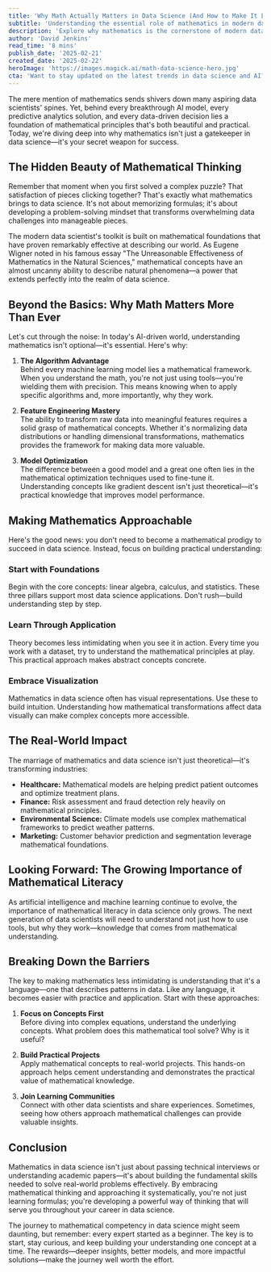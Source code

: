 ```yaml
---
title: 'Why Math Actually Matters in Data Science (And How to Make It Less Scary!)'
subtitle: 'Understanding the essential role of mathematics in modern data science and AI'
description: 'Explore why mathematics is the cornerstone of modern data science and how to approach it effectively. This article breaks down the essential role of mathematical thinking in AI and machine learning, offering practical approaches to building mathematical competency for aspiring data scientists.'
author: 'David Jenkins'
read_time: '8 mins'
publish_date: '2025-02-21'
created_date: '2025-02-22'
heroImage: 'https://images.magick.ai/math-data-science-hero.jpg'
cta: 'Want to stay updated on the latest trends in data science and AI? Follow us on LinkedIn for more insights, tutorials, and expert perspectives on making mathematics work for you in data science.'
---
```


The mere mention of mathematics sends shivers down many aspiring data scientists' spines. Yet, behind every breakthrough AI model, every predictive analytics solution, and every data-driven decision lies a foundation of mathematical principles that's both beautiful and practical. Today, we're diving deep into why mathematics isn't just a gatekeeper in data science—it's your secret weapon for success.

## The Hidden Beauty of Mathematical Thinking

Remember that moment when you first solved a complex puzzle? That satisfaction of pieces clicking together? That's exactly what mathematics brings to data science. It's not about memorizing formulas; it's about developing a problem-solving mindset that transforms overwhelming data challenges into manageable pieces.

The modern data scientist's toolkit is built on mathematical foundations that have proven remarkably effective at describing our world. As Eugene Wigner noted in his famous essay "The Unreasonable Effectiveness of Mathematics in the Natural Sciences," mathematical concepts have an almost uncanny ability to describe natural phenomena—a power that extends perfectly into the realm of data science.

## Beyond the Basics: Why Math Matters More Than Ever

Let's cut through the noise: In today's AI-driven world, understanding mathematics isn't optional—it's essential. Here's why:

1. **The Algorithm Advantage**  
   Behind every machine learning model lies a mathematical framework. When you understand the math, you're not just using tools—you're wielding them with precision. This means knowing when to apply specific algorithms and, more importantly, why they work.

2. **Feature Engineering Mastery**  
   The ability to transform raw data into meaningful features requires a solid grasp of mathematical concepts. Whether it's normalizing data distributions or handling dimensional transformations, mathematics provides the framework for making data more valuable.

3. **Model Optimization**  
   The difference between a good model and a great one often lies in the mathematical optimization techniques used to fine-tune it. Understanding concepts like gradient descent isn't just theoretical—it's practical knowledge that improves model performance.

## Making Mathematics Approachable

Here's the good news: you don't need to become a mathematical prodigy to succeed in data science. Instead, focus on building practical understanding:

### Start with Foundations  
Begin with the core concepts: linear algebra, calculus, and statistics. These three pillars support most data science applications. Don't rush—build understanding step by step.

### Learn Through Application  
Theory becomes less intimidating when you see it in action. Every time you work with a dataset, try to understand the mathematical principles at play. This practical approach makes abstract concepts concrete.

### Embrace Visualization  
Mathematics in data science often has visual representations. Use these to build intuition. Understanding how mathematical transformations affect data visually can make complex concepts more accessible.

## The Real-World Impact

The marriage of mathematics and data science isn't just theoretical—it's transforming industries:

- **Healthcare:** Mathematical models are helping predict patient outcomes and optimize treatment plans.
- **Finance:** Risk assessment and fraud detection rely heavily on mathematical principles.
- **Environmental Science:** Climate models use complex mathematical frameworks to predict weather patterns.
- **Marketing:** Customer behavior prediction and segmentation leverage mathematical foundations.

## Looking Forward: The Growing Importance of Mathematical Literacy

As artificial intelligence and machine learning continue to evolve, the importance of mathematical literacy in data science only grows. The next generation of data scientists will need to understand not just how to use tools, but why they work—knowledge that comes from mathematical understanding.

## Breaking Down the Barriers

The key to making mathematics less intimidating is understanding that it's a language—one that describes patterns in data. Like any language, it becomes easier with practice and application. Start with these approaches:

1. **Focus on Concepts First**  
   Before diving into complex equations, understand the underlying concepts. What problem does this mathematical tool solve? Why is it useful?

2. **Build Practical Projects**  
   Apply mathematical concepts to real-world projects. This hands-on approach helps cement understanding and demonstrates the practical value of mathematical knowledge.

3. **Join Learning Communities**  
   Connect with other data scientists and share experiences. Sometimes, seeing how others approach mathematical challenges can provide valuable insights.

## Conclusion

Mathematics in data science isn't just about passing technical interviews or understanding academic papers—it's about building the fundamental skills needed to solve real-world problems effectively. By embracing mathematical thinking and approaching it systematically, you're not just learning formulas; you're developing a powerful way of thinking that will serve you throughout your career in data science.

The journey to mathematical competency in data science might seem daunting, but remember: every expert started as a beginner. The key is to start, stay curious, and keep building your understanding one concept at a time. The rewards—deeper insights, better models, and more impactful solutions—make the journey well worth the effort.